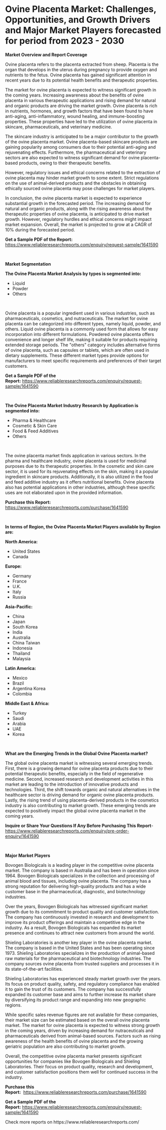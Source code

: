 <p><h1>Ovine Placenta Market: Challenges, Opportunities, and Growth Drivers and Major Market Players forecasted for period from 2023 - 2030</h1></p><p><strong>Market Overview and Report Coverage</strong></p>
<p><p>Ovine placenta refers to the placenta extracted from sheep. Placenta is the organ that develops in the uterus during pregnancy to provide oxygen and nutrients to the fetus. Ovine placenta has gained significant attention in recent years due to its potential health benefits and therapeutic properties.</p><p>The market for ovine placenta is expected to witness significant growth in the coming years. Increasing awareness about the benefits of ovine placenta in various therapeutic applications and rising demand for natural and organic products are driving the market growth. Ovine placenta is rich in nutrients, hormones, and growth factors that have been found to have anti-aging, anti-inflammatory, wound healing, and immune-boosting properties. These properties have led to the utilization of ovine placenta in skincare, pharmaceuticals, and veterinary medicine.</p><p>The skincare industry is anticipated to be a major contributor to the growth of the ovine placenta market. Ovine placenta-based skincare products are gaining popularity among consumers due to their potential anti-aging and rejuvenating effects. Furthermore, the pharmaceutical and veterinary sectors are also expected to witness significant demand for ovine placenta-based products, owing to their therapeutic benefits.</p><p>However, regulatory issues and ethical concerns related to the extraction of ovine placenta may hinder market growth to some extent. Strict regulations on the use of animal-derived products and the obstacles in obtaining ethically sourced ovine placenta may pose challenges for market players.</p><p>In conclusion, the ovine placenta market is expected to experience substantial growth in the forecasted period. The increasing demand for natural and organic products, along with the rising awareness about the therapeutic properties of ovine placenta, is anticipated to drive market growth. However, regulatory hurdles and ethical concerns might impact market expansion. Overall, the market is projected to grow at a CAGR of 10% during the forecasted period.</p></p>
<p><strong>Get a Sample PDF of the Report:</strong> <a href="https://www.reliableresearchreports.com/enquiry/request-sample/1641590">https://www.reliableresearchreports.com/enquiry/request-sample/1641590</a></p>
<p>&nbsp;</p>
<p><strong>Market Segmentation</strong></p>
<p><strong>The Ovine Placenta Market Analysis by types is segmented into:</strong></p>
<p><ul><li>Liquid</li><li>Powder</li><li>Others</li></ul></p>
<p>&nbsp;</p>
<p><p>Ovine placenta is a popular ingredient used in various industries, such as pharmaceuticals, cosmetics, and nutraceuticals. The market for ovine placenta can be categorized into different types, namely liquid, powder, and others. Liquid ovine placenta is a commonly used form that allows for easy incorporation into different formulations. Powdered ovine placenta offers convenience and longer shelf life, making it suitable for products requiring extended storage periods. The "others" category includes alternative forms of ovine placenta, such as capsules or tablets, which are often used in dietary supplements. These different market types provide options for manufacturers to meet specific requirements and preferences of their target customers.</p></p>
<p><strong>Get a Sample PDF of the Report:</strong>&nbsp;<a href="https://www.reliableresearchreports.com/enquiry/request-sample/1641590">https://www.reliableresearchreports.com/enquiry/request-sample/1641590</a></p>
<p>&nbsp;</p>
<p><strong>The Ovine Placenta Market Industry Research by Application is segmented into:</strong></p>
<p><ul><li>Pharma & Healthcare</li><li>Cosmetic & Skin Care</li><li>Food & Feed Additives</li><li>Others</li></ul></p>
<p>&nbsp;</p>
<p><p>The ovine placenta market finds application in various sectors. In the pharma and healthcare industry, ovine placenta is used for medicinal purposes due to its therapeutic properties. In the cosmetic and skin care sector, it is used for its rejuvenating effects on the skin, making it a popular ingredient in skincare products. Additionally, it is also utilized in the food and feed additive industry as it offers nutritional benefits. Ovine placenta also has potential applications in other industries, although these specific uses are not elaborated upon in the provided information.</p></p>
<p><strong>Purchase this Report:</strong>&nbsp; <a href="https://www.reliableresearchreports.com/purchase/1641590">https://www.reliableresearchreports.com/purchase/1641590</a></p>
<p>&nbsp;</p>
<p><strong>In terms of Region, the Ovine Placenta Market Players available by Region are:</strong></p>
<p>
    <p> <strong> North America: </strong>
        <ul>
            <li>United States</li>
            <li>Canada</li>
        </ul>
        </p> 
    <p> <strong> Europe: </strong>
        <ul>
            <li>Germany</li>
            <li>France</li>
            <li>U.K.</li>
            <li>Italy</li>
            <li>Russia</li>
        </ul>
        </p> 
    <p> <strong> Asia-Pacific: </strong>
        <ul>
            <li>China</li>
            <li>Japan</li>
            <li>South Korea</li>
            <li>India</li>
            <li>Australia</li>
            <li>China Taiwan</li>
            <li>Indonesia</li>
            <li>Thailand</li>
            <li>Malaysia</li>
        </ul>
        </p> 
    <p> <strong> Latin America: </strong>
        <ul>
            <li>Mexico</li>
            <li>Brazil</li>
            <li>Argentina Korea</li>
            <li>Colombia</li>
        </ul>
        </p> 
    <p> <strong> Middle East & Africa: </strong>
        <ul>
            <li>Turkey</li>
            <li>Saudi</li>
            <li>Arabia</li>
            <li>UAE</li>
            <li>Korea</li>
        </ul>
    </p>
    </p>
<p>&nbsp;</p>
<p><strong>What are the Emerging Trends in the Global Ovine Placenta market?</strong></p>
<p><p>The global ovine placenta market is witnessing several emerging trends. First, there is a growing demand for ovine placenta products due to their potential therapeutic benefits, especially in the field of regenerative medicine. Second, increased research and development activities in this market are leading to the introduction of innovative products and technologies. Third, the shift towards organic and natural alternatives in the healthcare sector is driving demand for organic ovine placenta products. Lastly, the rising trend of using placenta-derived products in the cosmetics industry is also contributing to market growth. These emerging trends are expected to positively impact the global ovine placenta market in the coming years.</p></p>
<p><strong>Inquire or Share Your Questions If Any Before Purchasing This Report</strong>- <a href="https://www.reliableresearchreports.com/enquiry/pre-order-enquiry/1641590">https://www.reliableresearchreports.com/enquiry/pre-order-enquiry/1641590</a></p>
<p>&nbsp;</p>
<p><strong>Major Market Players</strong></p>
<p><p>Bovogen Biologicals is a leading player in the competitive ovine placenta market. The company is based in Australia and has been in operation since 1964. Bovogen Biologicals specializes in the collection and processing of animal blood and tissues, including ovine placenta. The company has a strong reputation for delivering high-quality products and has a wide customer base in the pharmaceutical, diagnostic, and biotechnology industries.</p><p>Over the years, Bovogen Biologicals has witnessed significant market growth due to its commitment to product quality and customer satisfaction. The company has continuously invested in research and development to improve its product offerings and maintain a competitive edge in the industry. As a result, Bovogen Biologicals has expanded its market presence and continues to attract new customers from around the world.</p><p>Shieling Laboratories is another key player in the ovine placenta market. The company is based in the United States and has been operating since 1973. Shieling Laboratories specializes in the production of animal-based raw materials for the pharmaceutical and biotechnology industries. The company sources ovine placenta from trusted suppliers and processes it in its state-of-the-art facilities.</p><p>Shieling Laboratories has experienced steady market growth over the years. Its focus on product quality, safety, and regulatory compliance has enabled it to gain the trust of its customers. The company has successfully expanded its customer base and aims to further increase its market share by diversifying its product range and expanding into new geographic regions.</p><p>While specific sales revenue figures are not available for these companies, their market size can be estimated based on the overall ovine placenta market. The market for ovine placenta is expected to witness strong growth in the coming years, driven by increasing demand for nutraceuticals and pharmaceuticals derived from animal-based sources. Factors such as rising awareness of the health benefits of ovine placenta and the growing geriatric population are also contributing to market growth.</p><p>Overall, the competitive ovine placenta market presents significant opportunities for companies like Bovogen Biologicals and Shieling Laboratories. Their focus on product quality, research and development, and customer satisfaction positions them well for continued success in the industry.</p></p>
<p><strong>Purchase this Report:</strong>&nbsp;&nbsp;<a href="https://www.reliableresearchreports.com/purchase/1641590">https://www.reliableresearchreports.com/purchase/1641590</a></p>
<p></p>
<p><strong>Get a Sample PDF of the Report:</strong>&nbsp;<a href="https://www.reliableresearchreports.com/enquiry/request-sample/1641590">https://www.reliableresearchreports.com/enquiry/request-sample/1641590</a></p>
<p>Check more reports on https://www.reliableresearchreports.com/</p>